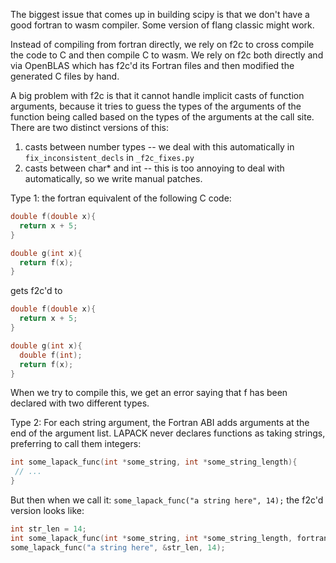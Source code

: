 The biggest issue that comes up in building scipy is that we don't have a good
fortran to wasm compiler. Some version of flang classic might work.

Instead of compiling from fortran directly, we rely on f2c to cross compile
the code to C and then compile C to wasm. We rely on f2c both directly and via
OpenBLAS which has f2c'd its Fortran files and then modified the generated C
files by hand.

A big problem with f2c is that it cannot handle implicit casts of function
arguments, because it tries to guess the types of the arguments of the function
being called based on the types of the arguments at the call site. There are
two distinct versions of this:

1. casts between number types -- we deal with this automatically in
   `fix_inconsistent_decls` in `_f2c_fixes.py`
2. casts between char\* and int -- this is too annoying to deal with
   automatically, so we write manual patches.

Type 1: the fortran equivalent of the following C code:

```C
double f(double x){
  return x + 5;
}

double g(int x){
  return f(x);
}
```

gets f2c'd to

```C
double f(double x){
  return x + 5;
}

double g(int x){
  double f(int);
  return f(x);
}
```

When we try to compile this, we get an error saying that f has been declared
with two different types.

Type 2: For each string argument, the Fortran ABI adds arguments at the end of
the argument list. LAPACK never declares functions as taking strings, preferring
to call them integers:

```C
int some_lapack_func(int *some_string, int *some_string_length){
 // ...
}
```

But then when we call it: `some_lapack_func("a string here", 14);` the f2c'd
version looks like:

```C
int str_len = 14;
int some_lapack_func(int *some_string, int *some_string_length, fortranlen some_string_length_again);
some_lapack_func("a string here", &str_len, 14);
```
